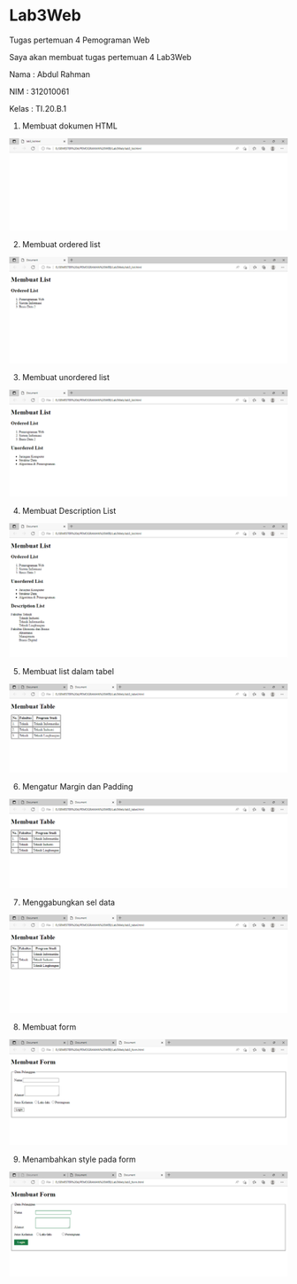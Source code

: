 # Lab3Web
Tugas pertemuan 4 Pemograman Web

Saya akan membuat tugas pertemuan 4 Lab3Web

Nama : Abdul Rahman

NIM : 312010061

Kelas : TI.20.B.1

1. Membuat dokumen HTML

![gambar1](pictures/1.PNG)

2. Membuat ordered list

![gambar2](pictures/2.PNG)

3. Membuat unordered list

![gambar3](pictures/3.PNG)

4. Membuat Description List

![gambar4](pictures/4.PNG)

5. Membuat list dalam tabel

![gambar5](pictures/5.PNG)

6. Mengatur Margin dan Padding

![gambar6](pictures/6.PNG)

7. Menggabungkan sel data

![gambar7](pictures/7.PNG)

8. Membuat form

![gambar8](pictures/8.PNG)

9. Menambahkan style pada form

![gambar9](pictures/9.PNG)




